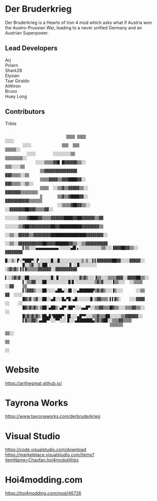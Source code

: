 # Der Bruderkrieg
Der Bruderkrieg is a Hearts of Iron 4 mod which asks what if Austria won the Austro-Prussian War, leading to a never unified Germany and an Austrian Superpower.


## Lead Developers <br /> 
Arj <br />
Polarn <br />
Shark28 <br />
Elysian <br />
Tsar Giraldo <br />
Alithron <br />
Bruno <br />
Huey Long <br />


## Contributors  <br />
Trible  <br />
```
                                 
                            ▒▒▒▒ ▒▒▒▒ ░░░░                                        
        ░░░░              ▒▒▒  ▒▒▒ ▒▒▒▒▒░░                                  
          ░░░░        ░░░░░░░░▒▒      ▒▒▒▒▒▒▒▒░░                            
              ░░░░▒▒▒▒▓▓█ █▓▓▓▓▓▓▒▒░░     ▒▒▒░░░░▒▒                        
                ▒▒▓▓▓▓▓▓▓▓▓▓▓▓▓▓▓         ▓▓▓▒▒▒▒░░▒▒                      
                ▒▒▒▒▓▓▓▓▒▒▓▓▓████▓▓░░      ▓▓▓▒▒▒▒░░▒▒░░                  
                ▒▒▒▒  ░░▒▒▓▒▒▓▓▓▓▓▒▒░░    ▓▓▓▓▓▓▓▒▒▒▒▒▒▒▒                
                ▒       ▒▒▓▒▒▓████▓▓░░    ▓▓▓▓▓▓▓▓▓▓▓▒▒▒▒▒▒              
                        ░░▒▒▒▒▓██▓▓▒▒░░  ░░▓▓▓▓▓▓▓██▓▓▓▒▒▒▒▓▓░░          
                    ░░░░░░▒▒▒▒▓████▓▓▒▒▒▒▓▓▓▓▓▓████▓▓██▓▓▓▓▓▓▒▒▓▓          
                      ░░░░░░▒▒▓██▓▓▓▓▓▓▓▓▓▓██▓▓██████████▓▓▓▓▓▓▓▓▒▒        
                      ░░▒▒░░▓▓▓▓▓▒▒▓▓▓▓▓▓▓▓████████████████▓▓▓▓▓▓▓▓░░      
                      ░░▒▒░░▓▓▓▓▓▓▓▓▓▓▓██▓▓▓▓██████▓▓▒▒░░▒▒▓▓▓▓▓▓▓▓▓▓      
        ▌▒▒░░░▄▄▄▄▄▄▄▄▄▄▖░░░░░▄█▌▖░░░░░░░░░░▒▒░░░▐▓▓▓██▓▓▒▒░░  ▓▓▓▓▓▓▓▓    
        █░░▒░▐▘░▀███▀░▐▘░░░░░█░░█░░░░░░░░░░▒░▒░░▌▌▓▓▓▓▓▓▓██▓▓░░░░▓▓▓▓▓░░  
        █░░▒▓░░▒░██▍░░░░░░░░░▐▍░░█░░░░░░░░ ░▒▓▒▓▒░▌▌▓▒▒▒▒▒▓▓▓▓▓▓░░▓▓▓▓▓▓▓▓▓▓  
        ▌░░▒▓▒▓░░██░░░░░░░░░░█░▐▌░░░░░░░░░▓▒▓▒░░░▐▒▒░░░▒▒▒▒▓▓▓░░▓▓▓▓██▒▒░░
        ▌░▒▒▓▓░░░██░░░░░░░░░░█▐▌░░░░░░░░░▒▓▒▓░░░░▐▒▒░░░  ░░▒▒▒▒  ░░▓▓    ▒▒
        ▌▒▓▓▓▒░░░██░░░░▄██▄░░█▌░░▄██████▛▒▓▒▓▒░░░▐▒░░░      ░░▒▒    ▓▓  ░░░░
        █▓▒▓░▒▓░░██░░▄█░░░█▄▀█░▄█░░░░░░█░▒▓▓▒▒▒░▌▌▓▒░    ░░░▓▓▓▓    ░░    ░░
        █▓▒▓▒▓▒░▒██░▄██▒░▄█▀░██▀░░░▄▄█▀░░▒▒▓▓▒▒▒█▓▒▒░░░▒▒▒▓▓▒▒░░      ░░    
        █▒▓▒▓▒▓▒░██▄█▝████▀░▐█░░░▄█▀▀░░░▒▒▓▒▒▒██░░░░░▒▒▓▓▓▓▓▓░░
        ▌▓▒▒▓▓▒▗▄██▀▘░░▀▀░░░▐▌░░▄███████▄▒▓▒▓██░░▒▒▒▓▓▒▒▒▒    
                                                ▒▒▒▒▒▒             
                                               ▒▒░░                          
                                              ▒▒                              
                                            ░░                              
```



# Website
https://arjthegreat.github.io/
 
# Tayrona Works
https://www.tayronaworks.com/derbruderkrieg

# Visual Studio
https://code.visualstudio.com/download <br />
https://marketplace.visualstudio.com/items?itemName=Chaofan.hoi4modutilities

# Hoi4modding.com 
https://hoi4modding.com/mod/46726
